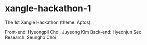 # xangle-hackathon-1
The 1st Xangle Hackathon (theme: Aptos).

Front-end: Hyeongpil Choi, Juyeong Kim
Back-end: Hyeonjun Seo
Research: Seungho Choi
